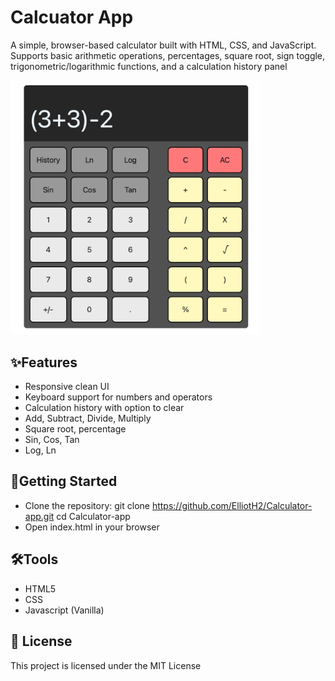 # Calcuator App
A simple, browser-based calculator built with HTML, CSS, and JavaScript.
Supports basic arithmetic operations, percentages, square root, sign toggle, 
trigonometric/logarithmic functions, and a calculation history panel

<img src="assets/Calculator_Screenshot.png" alt="Calculator Screenshot" width="400">


## ✨Features
- Responsive clean UI
- Keyboard support for numbers and operators
- Calculation history with option to clear
- Add, Subtract, Divide, Multiply
- Square root, percentage
- Sin, Cos, Tan
- Log, Ln

## 🚀Getting Started
- Clone the repository:
git clone https://github.com/ElliotH2/Calculator-app.git
cd Calculator-app
- Open index.html in your browser

## 🛠️Tools
- HTML5
- CSS
- Javascript (Vanilla)

## 📜 License
This project is licensed under the MIT License 
